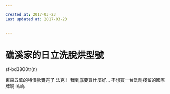 ```yaml
---

Created at: 2017-03-23
Last updated at: 2017-03-23


---
```


# 礁溪家的日立洗脫烘型號


sf-bd3800tr(n)

東森五萬的特價款賣完了
法克！
我到底要買什麼好...
不想買一台洗劑殘留的國際牌啊
嗚嗚

